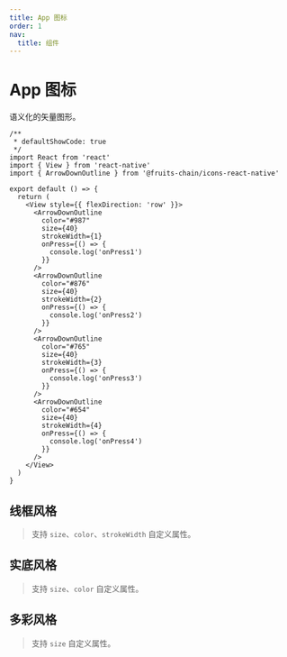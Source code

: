 ```yaml
---
title: App 图标
order: 1
nav:
  title: 组件
---
```


# App 图标

语义化的矢量图形。

```tsx
/**
 * defaultShowCode: true
 */
import React from 'react'
import { View } from 'react-native'
import { ArrowDownOutline } from '@fruits-chain/icons-react-native'

export default () => {
  return (
    <View style={{ flexDirection: 'row' }}>
      <ArrowDownOutline
        color="#987"
        size={40}
        strokeWidth={1}
        onPress={() => {
          console.log('onPress1')
        }}
      />
      <ArrowDownOutline
        color="#876"
        size={40}
        strokeWidth={2}
        onPress={() => {
          console.log('onPress2')
        }}
      />
      <ArrowDownOutline
        color="#765"
        size={40}
        strokeWidth={3}
        onPress={() => {
          console.log('onPress3')
        }}
      />
      <ArrowDownOutline
        color="#654"
        size={40}
        strokeWidth={4}
        onPress={() => {
          console.log('onPress4')
        }}
      />
    </View>
  )
}
```

## 线框风格

> 支持 `size`、`color`、`strokeWidth` 自定义属性。

<code compact inline src="./icon-app/outline.tsx"></code>

## 实底风格

> 支持 `size`、`color` 自定义属性。

<code compact inline src="./icon-app/fill.tsx"></code>

## 多彩风格

> 支持 `size` 自定义属性。

<code compact inline src="./icon-app/colours.tsx"></code>
